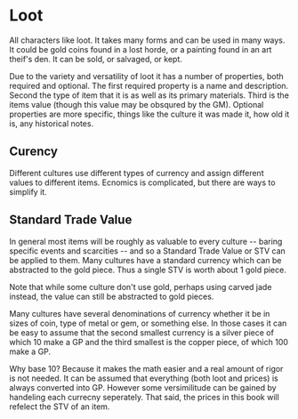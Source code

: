 # Loot

All characters like loot. It takes many forms and can be used in many ways. It could be gold coins found in a lost horde, or a painting found in an art theif's den. It can be sold, or salvaged, or kept.

Due to the variety and versatility of loot it has a number of properties, both required and optional. The first required property is a name and description. Second the type of item that it is as well as its primary materials. Third is the items value (though this value may be obsqured by the GM). Optional properties are more specific, things like the culture it was made it, how old it is, any historical notes.

## Curency

Different cultures use different types of currency and assign different values to different items. Ecnomics is complicated, but there are ways to simplify it.

## Standard Trade Value

In general most items will be roughly as valuable to every culture -- baring specific events and scarcities -- and so a Standard Trade Value or STV can be applied to them. Many cultures have a standard currency which can be abstracted to the gold piece. Thus a single STV is worth about 1 gold piece.

Note that while some culture don't use gold, perhaps using carved jade instead, the value can still be abstracted to gold pieces.

Many cultures have several denominations of currency whether it be in sizes of coin, type of metal or gem, or something else. In those cases it can be easy to assume that the second smallest currency is a silver piece of which 10 make a GP and the third smallest is the copper piece, of which 100 make a GP.

Why base 10? Because it makes the math easier and a real amount of rigor is not needed. It can be assumed that everything (both loot and prices) is always converted into GP. However some versimilitude can be gained by handeling each currecny seperately. That said, the prices in this book will refelect the STV of an item.